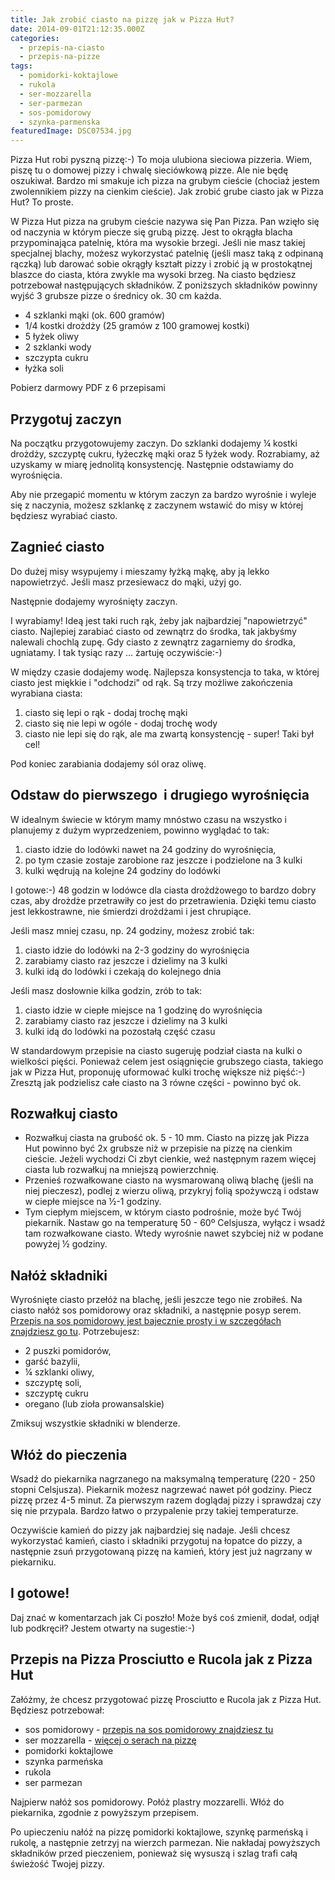 ```yaml
---
title: Jak zrobić ciasto na pizzę jak w Pizza Hut?
date: 2014-09-01T21:12:35.000Z
categories: 
  - przepis-na-ciasto
  - przepis-na-pizze
tags: 
  - pomidorki-koktajlowe
  - rukola
  - ser-mozzarella
  - ser-parmezan
  - sos-pomidorowy
  - szynka-parmenska
featuredImage: DSC07534.jpg
---
```


Pizza Hut robi pyszną pizzę:-) To moja ulubiona sieciowa pizzeria. Wiem, piszę tu o domowej pizzy i chwalę sieciówkową pizze. Ale nie będę oszukiwał. Bardzo mi smakuje ich pizza na grubym cieście (chociaż jestem zwolennikiem pizzy na cienkim cieście). Jak zrobić grube ciasto jak w Pizza Hut? To proste.

W Pizza Hut pizza na grubym cieście nazywa się Pan Pizza. Pan wzięło się od naczynia w którym piecze się grubą pizzę. Jest to okrągła blacha przypominająca patelnię, która ma wysokie brzegi. Jeśli nie masz takiej specjalnej blachy, możesz wykorzystać patelnię (jeśli masz taką z odpinaną rączką) lub darować sobie okrągły kształt pizzy i zrobić ją w prostokątnej blaszce do ciasta, która zwykle ma wysoki brzeg. Na ciasto będziesz potrzebował następujących składników. Z poniższych składników powinny wyjść 3 grubsze pizze o średnicy ok. 30 cm każda.

- 4 szklanki mąki (ok. 600 gramów)
- 1/4 kostki drożdży (25 gramów z 100 gramowej kostki)
- 5 łyżek oliwy
- 2 szklanki wody
- szczypta cukru
- łyżka soli

Pobierz darmowy PDF z 6 przepisami

## Przygotuj zaczyn

Na początku przygotowujemy zaczyn. Do szklanki dodajemy ¼ kostki drożdży, szczyptę cukru, łyżeczkę mąki oraz 5 łyżek wody. Rozrabiamy, aż uzyskamy w miarę jednolitą konsystencję. Następnie odstawiamy do wyrośnięcia.

Aby nie przegapić momentu w którym zaczyn za bardzo wyrośnie i wyleje się z naczynia, możesz szklankę z zaczynem wstawić do misy w której będziesz wyrabiać ciasto.

## Zagnieć ciasto

Do dużej misy wsypujemy i mieszamy łyżką mąkę, aby ją lekko napowietrzyć. Jeśli masz przesiewacz do mąki, użyj go.

Następnie dodajemy wyrośnięty zaczyn.

I wyrabiamy! Ideą jest taki ruch rąk, żeby jak najbardziej "napowietrzyć" ciasto. Najlepiej zarabiać ciasto od zewnątrz do środka, tak jakbyśmy nalewali chochlą zupę. Gdy ciasto z zewnątrz zagarniemy do środka, ugniatamy. I tak tysiąc razy … żartuję oczywiście:-)

W między czasie dodajemy wodę. Najlepsza konsystencja to taka, w której ciasto jest miękkie i "odchodzi" od rąk. Są trzy możliwe zakończenia wyrabiana ciasta:

1. ciasto się lepi o rąk - dodaj trochę mąki
2. ciasto się nie lepi w ogóle - dodaj trochę wody
3. ciasto nie lepi się do rąk, ale ma zwartą konsystencję - super! Taki był cel!

Pod koniec zarabiania dodajemy sól oraz oliwę.

## Odstaw do pierwszego  i drugiego wyrośnięcia

W idealnym świecie w którym mamy mnóstwo czasu na wszystko i planujemy z dużym wyprzedzeniem, powinno wyglądać to tak:

1. ciasto idzie do lodówki nawet na 24 godziny do wyrośnięcia,
2. po tym czasie zostaje zarobione raz jeszcze i podzielone na 3 kulki
3. kulki wędrują na kolejne 24 godziny do lodówki

I gotowe:-) 48 godzin w lodówce dla ciasta drożdżowego to bardzo dobry czas, aby drożdże przetrawiły co jest do przetrawienia. Dzięki temu ciasto jest lekkostrawne, nie śmierdzi drożdżami i jest chrupiące.

Jeśli masz mniej czasu, np. 24 godziny, możesz zrobić tak:

1. ciasto idzie do lodówki na 2-3 godziny do wyrośnięcia
2. zarabiamy ciasto raz jeszcze i dzielimy na 3 kulki
3. kulki idą do lodówki i czekają do kolejnego dnia

Jeśli masz dosłownie kilka godzin, zrób to tak:

1. ciasto idzie w ciepłe miejsce na 1 godzinę do wyrośnięcia
2. zarabiamy ciasto raz jeszcze i dzielimy na 3 kulki
3. kulki idą do lodówki na pozostałą część czasu

W standardowym przepisie na ciasto sugeruję podział ciasta na kulki o wielkości pięści. Ponieważ celem jest osiągnięcie grubszego ciasta, takiego jak w Pizza Hut, proponuję uformować kulki trochę większe niż pięść:-) Zresztą jak podzielisz całe ciasto na 3 równe części - powinno być ok.

## Rozwałkuj ciasto

- Rozwałkuj ciasta na grubość ok. 5 - 10 mm. Ciasto na pizzę jak Pizza Hut powinno być 2x grubsze niż w przepisie na pizzę na cienkim cieście. Jeżeli wychodzi Ci zbyt cienkie, weź następnym razem więcej ciasta lub rozwałkuj na mniejszą powierzchnię.
- Przenieś rozwałkowane ciasto na wysmarowaną oliwą blachę (jeśli na niej pieczesz), podlej z wierzu oliwą, przykryj folią spożywczą i odstaw w ciepłe miejsce na ½-1 godziny.
- Tym ciepłym miejscem, w którym ciasto podrośnie, może być Twój piekarnik. Nastaw go na temperaturę 50 - 60º Celsjusza, wyłącz i wsadź tam rozwałkowane ciasto. Wtedy wyrośnie nawet szybciej niż w podane powyżej ½ godziny.

## Nałóż składniki

Wyrośnięte ciasto przełóż na blachę, jeśli jeszcze tego nie zrobiłeś. Na ciasto nałóż sos pomidorowy oraz składniki, a następnie posyp serem. <a title="Sos pomidorowy" href="/sos-pomidorowy/">Przepis na sos pomidorowy jest bajecznie prosty i w szczegółach znajdziesz go tu</a>. Potrzebujesz:

- 2 puszki pomidorów,
- garść bazylii,
- ¼ szklanki oliwy,
- szczyptę soli,
- szczyptę cukru
- oregano (lub zioła prowansalskie)

Zmiksuj wszystkie składniki w blenderze.

## Włóż do pieczenia

Wsadź do piekarnika nagrzanego na maksymalną temperaturę (220 - 250 stopni Celsjusza). Piekarnik możesz nagrzewać nawet pół godziny. Piecz pizzę przez 4-5 minut. Za pierwszym razem doglądaj pizzy i sprawdzaj czy się nie przypala. Bardzo łatwo o przypalenie przy takiej temperaturze.

Oczywiście kamień do pizzy jak najbardziej się nadaje. Jeśli chcesz wykorzystać kamień, ciasto i składniki przygotuj na łopatce do pizzy, a następnie zsuń przygotowaną pizzę na kamień, który jest już nagrzany w piekarniku.

## I gotowe!

Daj znać w komentarzach jak Ci poszło! Może byś coś zmienił, dodał, odjął lub podkręcił? Jestem otwarty na sugestie:-)

## Przepis na Pizza Prosciutto e Rucola jak z Pizza Hut

Załóżmy, że chcesz przygotować pizzę Prosciutto e Rucola jak z Pizza Hut. Będziesz potrzebował:

- sos pomidorowy - <a title="Sos pomidorowy" href="/sos-pomidorowy/">przepis na sos pomidorowy znajdziesz tu</a>
- ser mozzarella - <a title="Jaki ser wybrać do pizzy?" href="/jaki-ser-wybrac-do-pizzy/">więcej o serach na pizzę</a>
- pomidorki koktajlowe
- szynka parmeńska
- rukola
- ser parmezan

Najpierw nałóż sos pomidorowy. Połóż plastry mozzarelli. Włóż do piekarnika, zgodnie z powyższym przepisem.

Po upieczeniu nałóż na pizzę pomidorki koktajlowe, szynkę parmeńską i rukolę, a następnie zetrzyj na wierzch parmezan. Nie nakładaj powyższych składników przed pieczeniem, ponieważ się wysuszą i szlag trafi całą świeżość Twojej pizzy.
